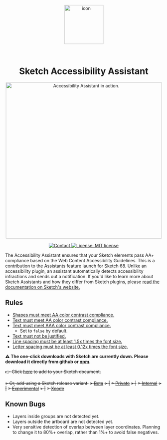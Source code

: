 <p align="center">
  <img align="center" src="https://i.imgur.com/ijYtOhk.png" width="125" alt="icon">
</p>
<br>
  <h1 align="center">Sketch Accessibility Assistant</h1>
 <p align="center">
  <img src="https://i.imgur.com/OvLMEjK.png" width="500" alt="Accessibility Assistant in action.">
</p>
  <p align="center">
    <a href="mailto:ygis@mit.edu">
      <img src="https://img.shields.io/badge/Sketch-68+-blue.svg?style=flat" alt="Contact">
    </a>
    <a href="https://opensource.org/licenses/MIT">
      <img src="https://img.shields.io/badge/License-MIT-blue.svg" alt="License: MIT license">
    </a>
  </p>
</h1>

The Accessibility Assistant ensures that your Sketch elements pass AA+ compliance based on the Web Content Accessibility Guidelines. This is a contribution to the Assistants feature launch for Sketch 68. Unlike an accessibility plugin, an assistant automatically detects accessibility infractions and sends out a notification. If you'd like to learn more about Sketch Assistants and how they differ from Sketch plugins, please [read the documentation on Sketch's website.](https://www.sketch.com/docs/assistants/)

## Rules

- [Shapes must meet AA color contrast compliance.](https://github.com/ygev/sketch-accessibility-assistant/tree/main/src/rules/aa-contrast-shape)
- [Text must meet AA color contrast compliance.](https://github.com/ygev/sketch-accessibility-assistant/tree/main/src/rules/aa-contrast-text)
- [Text must meet AAA color contrast compliance.](https://github.com/ygev/sketch-accessibility-assistant/tree/main/src/rules/aaa-contrast-text)
  - Set to `false` by default.
- [Text must not be justified.](https://github.com/ygev/sketch-accessibility-assistant/tree/main/src/rules/text-not-justified)
- [Line spacing must be at least 1.5x times the font size.](https://github.com/ygev/sketch-accessibility-assistant/tree/main/src/rules/text-line-height)
- [Letter spacing must be at least 0.12x times the font size.](https://github.com/ygev/sketch-accessibility-assistant/tree/main/src/rules/text-letter-spacing)

**⚠️ The one-click downloads with Sketch are currently down. Please download it directly from github or [npm](https://www.npmjs.com/package/sketch-accessibility-assistant).**

~~👉 Click [here](https://add-sketch-assistant.now.sh/api/main?pkg=@ygev/sketch-accessibility-assistant)
to add to your Sketch document.~~

~~> Or, add using a Sketch release variant:~~
~~> [Beta](https://add-sketch-assistant.now.sh/api/main?variant=beta&pkg=@ygev/sketch-accessibility-assistant)~~
~~> |~~
~~> [Private](https://add-sketch-assistant.now.sh/api/main?variant=private&pkg=@ygev/sketch-accessibility-assistant)~~
~~> |~~
~~> [Internal](https://add-sketch-assistant.now.sh/api/main?variant=internal&pkg=@ygev/sketch-accessibility-assistant)~~
~~> |~~
~~> [Experimental](https://add-sketch-assistant.now.sh/api/main?variant=experimental&pkg=@ygev/sketch-accessibility-assistant)~~
~~> |~~
~~> [Xcode](https://add-sketch-assistant.now.sh/api/main?variant=xcode&pkg=@ygev/sketch-accessibility-assistant)~~


## Known Bugs
- Layers inside groups are not detected yet.
- Layers outside the artboard are not detected yet.
- Very sensitive detection of overlap between layer coordinates. Planning to change it to 80%+ overlap, rather than 1%+ to avoid false negatives.
